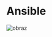 # Ansible

![obraz](https://user-images.githubusercontent.com/77990758/152530188-1b744de8-70c8-41e1-8cbe-24e262a2633a.png)
